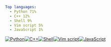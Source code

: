 ``` yaml
Top languages:
  - Python 71%
  - C++ 12%
  - Shell 9%
  - Vim script 5%
  - JavaScript 1%
```

[![Python](https://via.placeholder.com/127x10/3572A5/?text=+)](https://github.com/search?l=Python&q=user%3Aqiz-li+language%3APython&type=code)[![C++](https://via.placeholder.com/21x10/f34b7d/?text=+)](https://github.com/search?l=C++&q=user%3Aqiz-li+language%3AC++&type=code)[![Shell](https://via.placeholder.com/16x10/89e051/?text=+)](https://github.com/search?l=Shell&q=user%3Aqiz-li+language%3AShell&type=code)[![Vim script](https://via.placeholder.com/9x10/199f4b/?text=+)](https://github.com/search?l=Vim+script&q=user%3Aqiz-li+language%3AVimscript&type=code)[![JavaScript](https://via.placeholder.com/1x10/f1e05a/?text=+)](https://github.com/search?l=JavaScript&q=user%3Aqiz-li+language%3AJavaScript&type=code)
